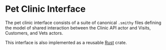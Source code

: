 # Pet Clinic Interface
The pet clinic interface consists of a suite of canonical `.smithy` files defining the model of shared interaction between the Clinic API actor and Visits, Customers, and Vets actors.

This interface is also implemented as a reusable [Rust](./rust) crate.